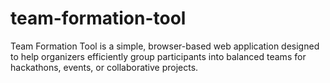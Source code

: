 # team-formation-tool
Team Formation Tool is a simple, browser-based web application designed to help organizers efficiently group participants into balanced teams for hackathons, events, or collaborative projects.
